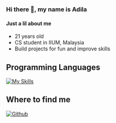 ### Hi there 👋, my name is Adila
#### Just a lil about me

- 21 years old
- CS student in IIUM, Malaysia
- Build projects for fun and improve skills

## Programming Languages 

[![My Skills](https://skillicons.dev/icons?i=c,js,html,css,blender)](https://skillicons.dev)

## Where to find me 

<a href="https://github.com/DilaFaizul" target="_blank"><img alt="Github" src="https://img.shields.io/badge/GitHub-%2312100E.svg?&style=for-the-badge&logo=Github&logoColor=white" /></a>


